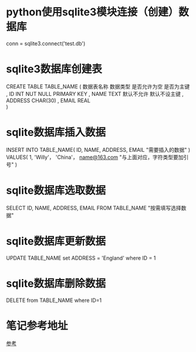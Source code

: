 # python使用sqlite3模块连接（创建）数据库

conn = sqlite3.connect('test.db')


# sqlite3数据库创建表

CREATE TABLE TABLE_NAME (
    数据表名称    数据类型    是否允许为空     是否为主键         ,
    ID                INT           NUT NULL         PRIMARY KEY    ,
    NAME            TEXT         默认不允许        默认不设主键      ,
    ADDRESS      CHAR(30)                                                  ,
    EMAIL          REAL             
) 

# sqlite数据库插入数据

INSERT INTO TABLE_NAME(
    ID, NAME, ADDRESS, EMAIL "需要插入的数据"
    ) VALUES(
    1, 'Willy'， 'China'， name@163.com "与上面对应，字符类型要加引号"
    )

# sqlite数据库选取数据

SELECT ID, NAME, ADDRESS, EMAIL FROM TABLE_NAME "按需填写选择数据"

# sqlite数据库更新数据

UPDATE TABLE_NAME set ADDRESS = 'England' where ID = 1

# sqlite数据库删除数据

DELETE from TABLE_NAME where ID=1


# 笔记参考地址
[参考](http://www.runoob.com/sqlite/sqlite-python.html)